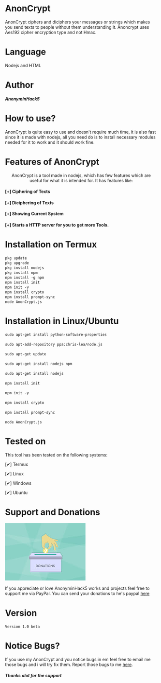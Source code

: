 # AnonCrypt
AnonCrypt ciphers and diciphers your messages or strings which makes you send texts to people without them understanding it. Anoncrypt uses Aes192 cipher encryption type and not Hmac. 

# Language
Nodejs and HTML

# Author
<h5>AnonyminHack5</h5>

# How to use? 
AnonCrypt is quite easy to use and doesn't require much time,  it is also fast since it is made with nodejs, all you need do is to install necessary modules needed for it to work and it should work fine. 

# Features of AnonCrypt
<p align="center">AnonCrypt is a tool made in nodejs,  which has few features which are useful for what it is intended for. It has features like: </p>

#### [+] Ciphering of Texts
#### [+] Diciphering of Texts
#### [+] Showing Current System
#### [+] Starts a HTTP server for you to get more Tools.


# Installation on Termux
```
pkg update
pkg upgrade 
pkg install nodejs
pkg install npm
npm install -g npm
npm install init
npm init -y
npm install crypto
npm install prompt-sync
node AnonCrypt.js
```

# Installation in Linux/Ubuntu
```
sudo apt-get install python-software-properties

sudo apt-add-repository ppa:chris-lea/node.js

sudo apt-get update

sudo apt-get install nodejs npm

sudo apt-get install nodejs

npm install init

npm init -y

npm install crypto

npm install prompt-sync

node AnonCrypt.js
```

# Tested on
This tool has been tested on the following systems:

[✔] Termux

[✔] Linux

[✔] Windows

[✔] Ubuntu
 
# Support and Donations
![](donations.jpeg) 
<br>
<p>If you appreciate or love AnonyminHack5 works and projects feel free to support me via PayPal. 
You can send your donations to he's paypal <a href="https://paypal.me/kwasconcept" alt="donate" target="_blank">here</a></p>


# Version
```
Version 1.0 beta
```


# Notice Bugs? 
If you use my AnonCrypt and you notice bugs in em feel free to email me those bugs and i will try fix them. 
Report those bugs to me <a href="mailto:AnonyminHack5@protonmail.com" target="_blank">here</a>. 

<h5>Thanks alot for the support</h5>


































